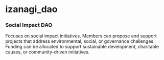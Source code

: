 # izanagi_dao
### Social Impact DAO
Focuses on social impact initiatives. Members can propose and support projects that address environmental, social, or governance challenges. Funding can be allocated to support sustainable development, charitable causes, or community-driven initiatives.
